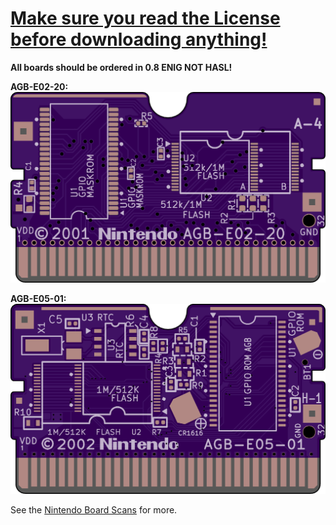 # [Make sure you read the License before downloading anything!](https://github.com/HDR/NintendoPCBs/blob/master/LICENSE)

**All boards should be ordered in 0.8 ENIG NOT HASL!**

**AGB-E02-20:**
[![name](/Assets/AGB-E02-20_Front.png)](https://github.com/HDR/NintendoPCBs/tree/master/AGB-E02-20)

**AGB-E05-01:**
[![name](/Assets/AGB-E05-01_Front.png)](https://github.com/HDR/NintendoPCBs/tree/master/AGB-E05-01)



See the [Nintendo Board Scans](https://github.com/HDR/Nintendo_Board_Scans) for more.
